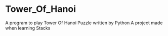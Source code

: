 # Tower_Of_Hanoi
A program to play Tower Of Hanoi Puzzle written by Python
A project made when learning Stacks 
